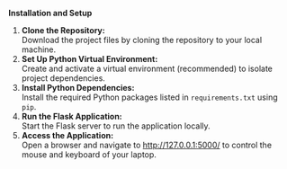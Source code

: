<b>Installation and Setup</b>
<ol>
  <li><b>Clone the Repository:</b><br> Download the project files by cloning the repository to your local machine.</li>
  <li><b>Set Up Python Virtual Environment:</b><br> Create and activate a virtual environment (recommended) to isolate project dependencies.</li>
  <li><b>Install Python Dependencies:</b><br> Install the required Python packages listed in <code>requirements.txt</code> using <code>pip</code>.</li>
  <li><b>Run the Flask Application:</b><br> Start the Flask server to run the application locally.</li>
  <li><b>Access the Application:</b><br> Open a browser and navigate to <a href="http://127.0.0.1:5000/" target="_blank">http://127.0.0.1:5000/</a> to control the mouse and keyboard of your laptop.</li>
</ol>
